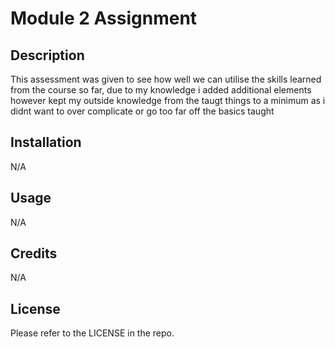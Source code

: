 # Module 2 Assignment

## Description

This assessment was given to see how well we can utilise the skills learned from the course so far, due to my knowledge i added additional elements however kept my outside knowledge from the taugt things to a minimum as i didnt want to over complicate or go too far off the basics taught

## Installation

N/A

## Usage

N/A

## Credits

N/A

## License

Please refer to the LICENSE in the repo.
